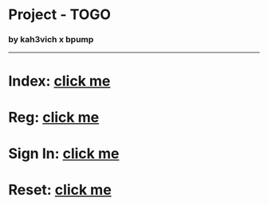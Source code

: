 # Project - TOGO

### by kah3vich x bpump

<hr />

# Index: [click me](https://kah3vich.github.io/TOGO/public/index.html)

# Reg: [click me](https://kah3vich.github.io/TOGO/public/reg.html)

# Sign In: [click me](https://kah3vich.github.io/TOGO/public/signin.html)

# Reset: [click me](https://kah3vich.github.io/TOGO/public/reset.html)